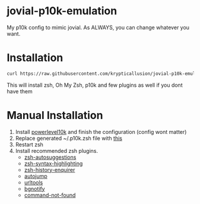 # jovial-p10k-emulation
My p10k config to mimic jovial.  As ALWAYS, you can change whatever you want.

# Installation
```bash
curl https://raw.githubusercontent.com/krypticallusion/jovial-p10k-emulation/master/install.sh -sS | sudo bash -s $USER
```

This will install zsh, Oh My Zsh, p10k and few plugins as well if you dont have them

# Manual Installation

1. Install [powerlevel10k](https://github.com/romkatv/powerlevel10k#get-started) and finish the configuration (config wont matter)
1. Replace generated ~/.p10k.zsh file with [this](https://raw.githubusercontent.com/krypticallusion/jovial-p10k-emulation/master/p10k.zsh)
1. Restart zsh
1. Install recommended zsh plugins.
    - [zsh-autosuggestions](https://github.com/zsh-users/zsh-autosuggestions)
    - [zsh-syntax-highlighting](https://github.com/zsh-users/zsh-syntax-highlighting)
    - [zsh-history-enquirer](https://github.com/zthxxx/zsh-history-enquirer)
    - [autojump](https://github.com/wting/autojump)
    - [urltools](https://github.com/ohmyzsh/ohmyzsh/tree/master/plugins/urltools)
    - [bgnotify](https://github.com/ohmyzsh/ohmyzsh/tree/master/plugins/bgnotify)
    - [command-not-found](https://github.com/ohmyzsh/ohmyzsh/tree/master/plugins/command-not-found)